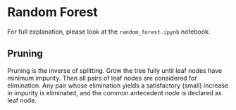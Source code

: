 # Random Forest
For full explanation, please look at the `random_forest.ipynb` notebook.

## Pruning
Pruning is the inverse of splitting. Grow the tree fully until leaf nodes have minimum impurity.
Then all pairs of leaf nodes are considered for elimination. Any pair whose elimination yields a 
satisfactory (small) increase in impurity is eliminated, and the common antecedent node is declared
as leaf node.